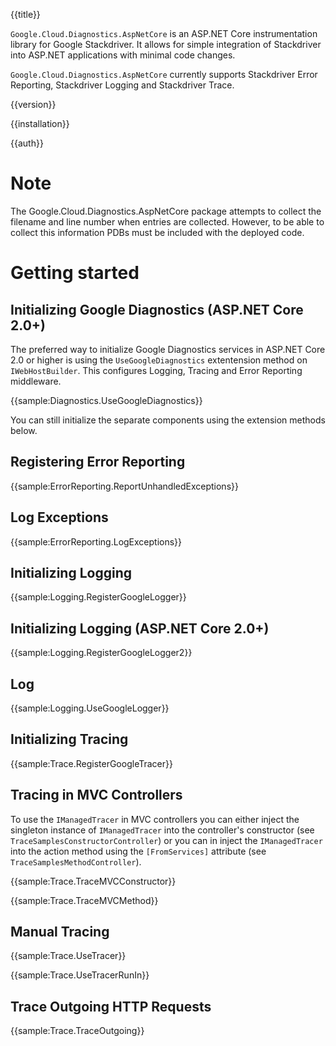 {{title}}

`Google.Cloud.Diagnostics.AspNetCore` is an ASP.NET Core instrumentation library for Google Stackdriver.
It allows for simple integration of Stackdriver into ASP.NET applications with minimal code changes.

`Google.Cloud.Diagnostics.AspNetCore` currently supports Stackdriver Error Reporting, Stackdriver Logging
and Stackdriver Trace.

{{version}}

{{installation}}

{{auth}}

# Note
The Google.Cloud.Diagnostics.AspNetCore package attempts to collect the filename and line number when
entries are collected. However, to be able to collect this information PDBs must be included with
the deployed code.

# Getting started

## Initializing Google Diagnostics (ASP.NET Core 2.0+)

The preferred way to initialize Google Diagnostics services in ASP.NET Core 2.0 or higher
is using the `UseGoogleDiagnostics` extentension method on `IWebHostBuilder`. This configures
Logging, Tracing and Error Reporting middleware.

{{sample:Diagnostics.UseGoogleDiagnostics}}

You can still initialize the separate components using the extension methods below.

## Registering Error Reporting

{{sample:ErrorReporting.ReportUnhandledExceptions}}

## Log Exceptions

{{sample:ErrorReporting.LogExceptions}}

## Initializing Logging

{{sample:Logging.RegisterGoogleLogger}}

## Initializing Logging (ASP.NET Core 2.0+)

{{sample:Logging.RegisterGoogleLogger2}}

## Log

{{sample:Logging.UseGoogleLogger}}

## Initializing Tracing

{{sample:Trace.RegisterGoogleTracer}}

## Tracing in MVC Controllers

To use the `IManagedTracer` in MVC controllers you can either inject the singleton instance of 
`IManagedTracer` into the controller's constructor (see `TraceSamplesConstructorController`) or you
can in inject the `IManagedTracer` into the action method using the `[FromServices]` attribute
(see `TraceSamplesMethodController`).

{{sample:Trace.TraceMVCConstructor}}

{{sample:Trace.TraceMVCMethod}}

## Manual Tracing

{{sample:Trace.UseTracer}}

{{sample:Trace.UseTracerRunIn}}

## Trace Outgoing HTTP Requests

{{sample:Trace.TraceOutgoing}}
